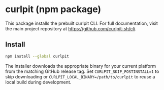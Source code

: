 # curlpit (npm package)

This package installs the prebuilt curlpit CLI. For full documentation, visit the main project repository at https://github.com/curlpit-sh/cli.

## Install

```bash
npm install --global curlpit
```

The installer downloads the appropriate binary for your current platform from the matching GitHub release tag. Set `CURLPIT_SKIP_POSTINSTALL=1` to skip downloading or `CURLPIT_LOCAL_BINARY=/path/to/curlpit` to reuse a local build during development.
